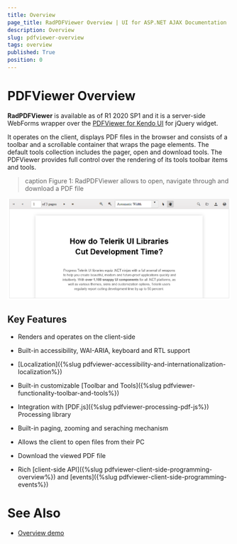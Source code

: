 ```yaml
---
title: Overview
page_title: RadPDFViewer Overview | UI for ASP.NET AJAX Documentation
description: Overview
slug: pdfviewer-overview
tags: overview
published: True
position: 0
---
```


# PDFViewer Overview

**RadPDFViewer** is available as of R1 2020 SP1 and it is a server-side WebForms wrapper over the [PDFViewer for Kendo UI](https://docs.telerik.com/kendo-ui/controls/PDF/PDFViewer/overview) for jQuery widget.


It operates on the client, displays PDF files in the browser and consists of a toolbar and a scrollable container that wraps the page elements. The default tools collection includes the pager, open and download tools. The PDFViewer provides full control over the rendering of its tools toolbar items and tools.

>caption Figure 1: RadPDFViewer allows to open, navigate through and download a PDF file

![multiselect-overview](images/pdfviewer-overview.png)

## Key Features

* Renders and operates on the client-side

* Built-in accessibility, WAI-ARIA, keyboard and RTL support

* [Localization]({%slug pdfviewer-accessibility-and-internationalization-localization%})

* Built-in customizable [Toolbar and Tools]({%slug pdfviewer-functionality-toolbar-and-tools%})

* Integration with [PDF.js]({%slug pdfviewer-processing-pdf-js%}) Processing library

* Built-in paging, zooming and seraching mechanism

* Allows the client to open files from their PC

* Download the viewed PDF file

* Rich [client-side API]({%slug pdfviewer-client-side-programming-overview%}) and [events]({%slug pdfviewer-client-side-programming-events%})


# See Also

 * [Overview demo](http://demos.telerik.com/aspnet-ajax/pdfviewer/overview/defaultcs.aspx)





